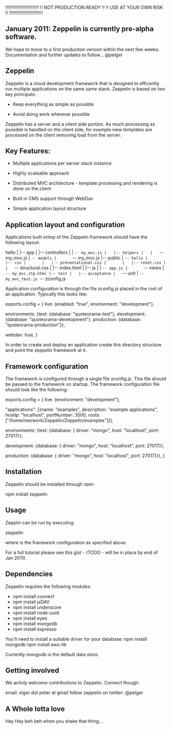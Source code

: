 !!!!!!!!!!!!!!!!!!!!!!!!!!
!! NOT PRODUCTION READY !!
!! USE AT YOUR OWN RISK !!
!!!!!!!!!!!!!!!!!!!!!!!!!!
## January 2011: Zeppelin is currently pre-alpha software. 
We hope to move to a first production version within the next few weeks. Documentation and further updates to follow... @pelger

## Zeppelin
Zeppelin is a cloud development framework that is designed to efficently run multiple applications on the same same stack.
Zeppelin is based on two key principals:

 * Keep everything as simple as possible

 * Avoid doing work wherever possible

Zeppelin has a server and a client side portion. As much processing as possible is handled on the client side, for example view templates are
processed on the client removing load from the server.

## Key Features:

 * Multiple applications per server stack instance

 * Highly scaleable approach

 * Distributed MVC architecture - template processing and rendering is done on the client

 * Built in CMS support through WebDav
 
 * Simple application layout structure

## Application layout and configuration
Applications built ontop of the Zeppelin framework should have the following layout:

hello
|
|-- app
|   |-- controllers
|   |   `-- my_mvc.js
|   |-- helpers
|   |   `-- my_mvc.js
|   `-- models
|       `-- my_mvc.js
|-- public
|   `-- hello
|       |-- css
|       |   |-- presentational.css
|       |   |-- reset.css
|       |   `-- structural.css
|       |-- index.html
|       |-- js
|       |   `-- app.js
|       `-- views
|           `-- my_mvc.ztp.html
|-- test
|   |-- acceptance
|   `-- unit
|       `-- my_mvc_test.js
`-- zconfig.js


Application configuration is through the file zconfig.js placed in the root of an application. Typically this looks like:

exports.config = 
{
  live: {enabled: "true", environment: "development"},

  environments: {test: {database: "quoteorama-test"},
                 development: {database: "quoteorama-development"},
                 production: {database: "quoteorama-production"}},

  webdav: true,
}

In order to create and deploy an application create this directory structure and point the zeppelin framework at it.

## Framework configuration
The framework is configured through a single file zconfig.js. This file should be passed to the framework on startup. The framework
configuration file should look like the following:

exports.config = 
{
  live: {environment: "development"},

  "applications": [{name: "examples",
                    description: "example applications",
                    hostIp: "localhost",
                    portNumber: 3500,
                    roots: ["/home/me/work/Zeppelin/Zeppelin/examples"]}],

  environments: {test: {database: { driver: "mongo",
                                    host: "localhost",
                                    port: 27017}},

  development: {database: { driver: "mongo",
                            host: "localhost",
                            port: 27017}},

  production: {database: { driver: "mongo",
                           host: "localhost",
                           port: 27017}}},
}

## Installation
Zeppelin should be installed through npm:

npm install zeppelin

## Usage
Zepplin can be run by executing:

zeppelin <framework config>

where <framework config> is the framework configuration as specified above.

For a full tutorial please see this gist - (TODO - will be in place by end of Jan 2011).

## Dependencies
Zeppelin requires the following modules:

 * npm install connect
 * npm install jsDAV
 * npm install underscore
 * npm install node-uuid
 * npm install eyes
 * npm install mongodb
 * npm install expresso

You'll need to install a suitable driver for your database:
    npm install mongodb
    npm install aws-lib

Currently mongodb is the default data store.

## Getting involved
We activly welcome contributions to Zeppelin. Connect though:

email: elger dot peter at gmail
follow zeppelin on twitter: @pelger

## A Whole lotta love

Hey Hey beh beh when you shake that thing...

